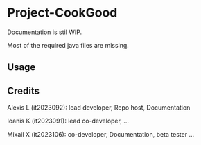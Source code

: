 # Project-CookGood

Documentation is stil WIP.

Most of the required java files are missing.

## Usage

## Credits

Alexis L (it2023092): lead developer, Repo host, Documentation

Ioanis K (it2023091): lead co-developer, ...

Mixail X (it2023106): co-developer, Documentation, beta tester ...

